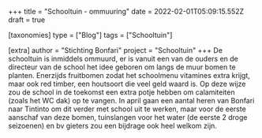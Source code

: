 +++
title = "Schooltuin - ommuuring"
date = 2022-02-01T05:09:15.552Z
draft = true

[taxonomies]
type = ["Blog"]
tags = ["Schooltuin"]

[extra]
author = "Stichting Bonfari"
project = "Schooltuin"
+++
De schooltuin is inmiddels ommuurd, er is vanuit een van de ouders en de directeur van de school het idee geboren om langs de muur bomen te planten. Enerzijds fruitbomen zodat het schoolmenu vitamines extra krijgt, maar ook red timber, een houtsoort die veel geld waard is. Op deze wijze zou de school in de toekomst een extra potje hebben om calamiteiten  (zoals het WC dak) op te vangen. In april gaan een aantal heren van Bonfari naar Tintinto om dit verder met school uit te werken, maar voor de eerste aanschaf van deze bomen, tuinslangen voor het water (de eerste 2 droge seizoenen) en bv gieters zou een bijdrage ook heel welkom zijn.